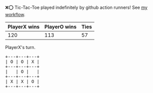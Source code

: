 :x::o: Tic-Tac-Toe played indefinitely by github action runners! See [my workflow](.github/workflows/play.yaml).

|PlayerX wins|PlayerO wins|Ties|
|-|-|-|
|120|113|57|

PlayerX's turn.

<pre>
+---+---+---+
| O | O | X |
+---+---+---+
|   | O |   |
+---+---+---+
| X | X | O |
+---+---+---+
</pre>
